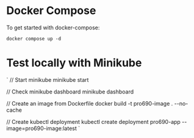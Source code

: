 # Docker Compose

To get started with docker-compose:

`docker compose up -d`

# Test locally with Minikube

`
// Start minikube 
minikube start

// Check minikube dashboard
minikube dashboard

// Create an image from Dockerfile
docker build -t pro690-image . --no-cache

// Create kubectl deployment
kubectl create deployment pro690-app --image=pro690-image:latest
`
